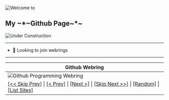 <!-- ### Hi there 👋 -->

<!--
**bdotdub/bdotdub** is a ✨ _special_ ✨ repository because its `README.md` (this file) appears on your GitHub profile.

Here are some ideas to get you started:

- 🔭 I’m currently working on ...
- 🌱 I’m currently learning ...
- 👯 I’m looking to collaborate on ...
- 🤔 I’m looking for help with ...
- 💬 Ask me about ...
- 📫 How to reach me: ...
- 😄 Pronouns: ...
- ⚡ Fun fact: ...
-->

![Welcome to](https://web.archive.org/web/20091026214418im_/http://geocities.com/heroes.community/welcome.gif)

<h2>My ~*~Github Page~*~</h2>

![Under Construction](https://web.archive.org/web/20091027035610im_/http://es.geocities.com/melgarbeatles6/barraconstruction.gif)

---

- 💍 Looking to join webrings

---

|Github Webring|
|---|
|![Github Programming Webring](https://user-images.githubusercontent.com/5719/87251984-b3fd6a00-c43d-11ea-96a7-b597971ba3e4.png)|
|[[<< Skip Prev]]() \| [[< Prev]]() \| [[Next >]]() \| [[Skip Next >>]]() \| [[Random]]() \| [[List Sites]]()|
